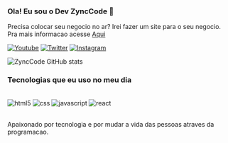 ### Ola! Eu sou o Dev ZyncCode 👋
Precisa colocar seu negocio no ar?
Irei fazer um site para o seu negocio.
Pra mais informacao acesse [Aqui](https://www.youtube.com)

[![Youtube](https://img.shields.io/badge/YouTube-FF0000?style=for-the-badge&logo=youtube&logoColor=white)](https://www.youtube.com/@ZyncCode)
[![Twitter](https://img.shields.io/badge/Twitter-1DA1F2?style=for-the-badge&logo=twitter&logoColor=white)](https://www.youtube.com/zynccode)
[![Instagram](https://img.shields.io/badge/Instagram-E4405F?style=for-the-badge&logo=instagram&logoColor=white)](https://www.instagram.com/zynccode)

![ZyncCode GitHub stats](https://github-readme-stats.vercel.app/api?username=zynccode&show_icons=true&theme=dracula)

### Tecnologias que eu uso no meu dia

<div style="display: inline_block"><br/>
    <img alt="html5" src="https://img.shields.io/badge/HTML5-E34F26?style=for-the-badge&logo=html5&logoColor=white" />
    <img alt="css" src="https://img.shields.io/badge/CSS3-1572B6?style=for-the-badge&logo=css3&logoColor=white" />
    <img alt="javascript" src="https://img.shields.io/badge/JavaScript-F7DF1E?style=for-the-badge&logo=javascript&logoColor=black" />
    <img alt="react" src="https://img.shields.io/badge/React-20232A?style=for-the-badge&logo=react&logoColor=61DAFB" />

</div><br/>

Apaixonado por tecnologia e por mudar a vida das pessoas atraves da programacao.
